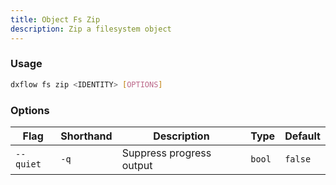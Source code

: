 ```yaml
---
title: Object Fs Zip 
description: Zip a filesystem object
---
```


### Usage

```bash [Terminal]
dxflow fs zip <IDENTITY> [OPTIONS]
```

### Options

| Flag | Shorthand | Description | Type | Default |
|------|-----------|-------------|------|---------|
| `--quiet` | `-q` | Suppress progress output | `bool` | `false` |

